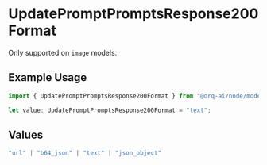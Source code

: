 # UpdatePromptPromptsResponse200Format

Only supported on `image` models.

## Example Usage

```typescript
import { UpdatePromptPromptsResponse200Format } from "@orq-ai/node/models/operations";

let value: UpdatePromptPromptsResponse200Format = "text";
```

## Values

```typescript
"url" | "b64_json" | "text" | "json_object"
```